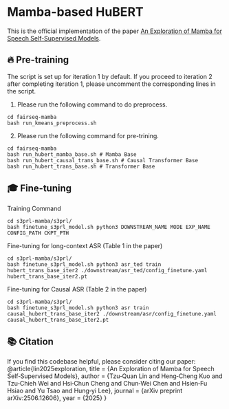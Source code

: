 # Mamba-based HuBERT 

This is the official implementation of the paper [An Exploration of Mamba for Speech Self-Supervised Models](https://arxiv.org/abs/2506.12606).

## 🔥 Pre-training 
The script is set up for iteration 1 by default. If you proceed to iteration 2 after completing iteration 1, please uncomment the corresponding lines in the script.

1. Please run the following command to do preprocess.
```
cd fairseq-mamba
bash run_kmeans_preprocess.sh
```
2. Please run the following command for pre-trining.
```
cd fairseq-mamba
bash run_hubert_mamba_base.sh # Mamba Base
bash run_hubert_causal_trans_base.sh # Causal Transformer Base
bash run_hubert_trans_base.sh # Transformer Base
```

## 🎓 Fine-tuning 
Training Command
```
cd s3prl-mamba/s3prl/
bash finetune_s3prl_model.sh python3 DOWNSTREAM_NAME MODE EXP_NAME CONFIG_PATH CKPT_PTH
```

Fine-tuning for long-context ASR (Table 1 in the paper)
```
cd s3prl-mamba/s3prl/
bash finetune_s3prl_model.sh python3 asr_ted train hubert_trans_base_iter2 ./downstream/asr_ted/config_finetune.yaml hubert_trans_base_iter2.pt
```

Fine-tuning for Causal ASR (Table 2 in the paper)
```
cd s3prl-mamba/s3prl/
bash finetune_s3prl_model.sh python3 asr train causal_hubert_trans_base_iter2 ./downstream/asr/config_finetune.yaml causal_hubert_trans_base_iter2.pt
```

## 📚 Citation
If you find this codebase helpful, please consider citing our paper:
@article{lin2025exploration,
  title   = {An Exploration of Mamba for Speech Self‑Supervised Models},
  author  = {Tzu‑Quan Lin and Heng‑Cheng Kuo and Tzu‑Chieh Wei and Hsi‑Chun Cheng and Chun‑Wei Chen and Hsien‑Fu Hsiao and Yu Tsao and Hung‑yi Lee},
  journal = {arXiv preprint arXiv:2506.12606},
  year    = {2025}
}